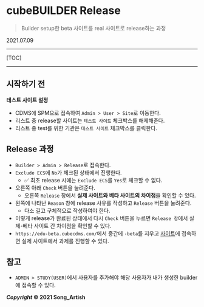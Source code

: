 # cubeBUILDER Release

> Builder setup한 beta 사이트를 real 사이트로 release하는 과정

2021.07.09

---

[TOC]

---



## 시작하기 전

**테스트 사이트 설정**

- CDMS에 SPM으로 접속하여 `Admin > User > Site`로 이동한다.
- 리스트 중 release할 사이트는 `테스트 사이트` 체크박스를 해제해준다.
- 리스트 중 test를 위한 기관은 `테스트 사이트` 체크박스를 클릭한다.



## Release 과정

- `Builder > Admin > Release`로 접속한다.
- `Exclude ECS`에 `No`가 체크된 상태에서 진행한다.
  - :white_check_mark: 최초 release 시에는 `Exclude ECS`를 `Yes`로 체크할 수 없다.
- 오른쪽 아래 `Check` 버튼을 눌려준다.
  - 오른쪽 `Release` 창에서 **실제 사이트와 베타 사이트의 차이점**을 확인할 수 있다.
- 왼쪽에 나타난 `Reason` 창에 release 사유를 작성하고 `Release` 버튼을 눌려준다.
  - 다소 길고 구체적으로 작성하여야 한다.
- 이렇게 release가 완료된 상태에서 다시 `Check` 버튼을 누르면 `Release 창`에서 실제-베타 사이트 간 차이점을 확인할 수 있다.
- `https://edu-beta.cubecdms.com/`에서 중간에 `-beta`를 지우고 [사이트](https://edu.cubecdms.com/)에 접속하면 실제 사이트에서 과제를 진행할 수 있다.



## 참고

- `ADMIN > STUDY(USER)`에서 사용자를 추가해야 해당 사용자가 내가 생성한 builder에 접속할 수 있다.



***Copyright* © 2021 Song_Artish**
